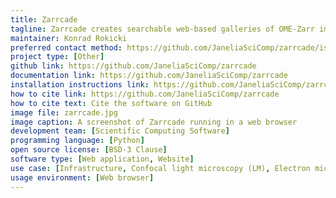 ```yaml
---
title: Zarrcade
tagline: Zarrcade creates searchable web-based galleries of OME-Zarr images.
maintainer: Konrad Rokicki
preferred contact method: https://github.com/JaneliaSciComp/zarrcade/issues
project type: [Other]
github link: https://github.com/JaneliaSciComp/zarrcade
documentation link: https://github.com/JaneliaSciComp/zarrcade
installation instructions link: https://github.com/JaneliaSciComp/zarrcade?tab=readme-ov-file#getting-started
how to cite link: https://github.com/JaneliaSciComp/zarrcade
how to cite text: Cite the software on GitHub
image file: zarrcade.jpg
image caption: A screenshot of Zarrcade running in a web browser
development team: [Scientific Computing Software]
programming language: [Python]
open source license: [BSD-3 Clause]
software type: [Web application, Website]
use case: [Infrastructure, Confocal light microscopy (LM), Electron microscopy (EM)]
usage environment: [Web browser]
---
```

